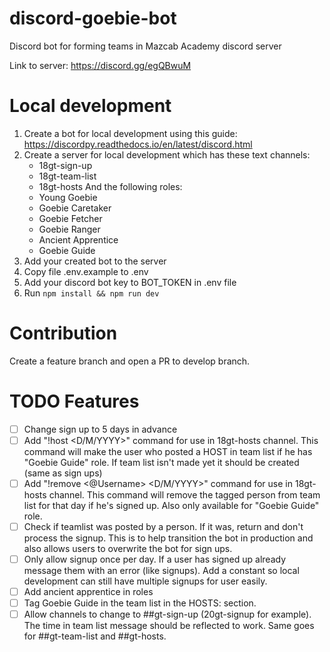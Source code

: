 
#  discord-goebie-bot

Discord bot for forming teams in Mazcab Academy discord server

  

Link to server: https://discord.gg/egQBwuM

# Local development
1. Create a bot for local development using this guide: https://discordpy.readthedocs.io/en/latest/discord.html
2. Create a server for local development which has these text channels:
	* 18gt-sign-up
	* 18gt-team-list
	* 18gt-hosts
And the following roles:
	* Young Goebie
	* Goebie Caretaker
	* Goebie Fetcher
	* Goebie Ranger
	* Ancient Apprentice
	* Goebie Guide
3. Add your created bot to the server
4. Copy file .env.example to .env
5. Add your discord bot key to BOT_TOKEN in .env file
6. Run `npm install && npm run dev`
# Contribution
Create a feature branch and open a PR to develop branch.
# TODO Features
- [ ] Change sign up to 5 days in advance
- [ ] Add "!host <D/M/YYYY>" command for use in 18gt-hosts channel. This command will make the user who posted a HOST in team list if he has "Goebie Guide" role. If team list isn't made yet it should be created (same as sign ups)
- [ ] Add "!remove <@Username> <D/M/YYYY>"  command for use in 18gt-hosts channel. This command will remove the tagged person from team list for that day if he's signed up. Also only available for "Goebie Guide" role.
- [ ] Check if teamlist was posted by a person. If it was, return and don't process the signup. This is to help transition the bot in production and also allows users to overwrite the bot for sign ups.
- [ ] Only allow signup once per day. If a user has signed up already message them with an error (like signups). Add a constant so local development can still have multiple signups for user easily.
- [ ] Add ancient apprentice in roles
- [ ] Tag Goebie Guide in the team list in the HOSTS: section.
- [ ] Allow channels to change to ##gt-sign-up (20gt-signup for example). The time in team list message should be reflected to work. Same goes for ##gt-team-list and ##gt-hosts.
